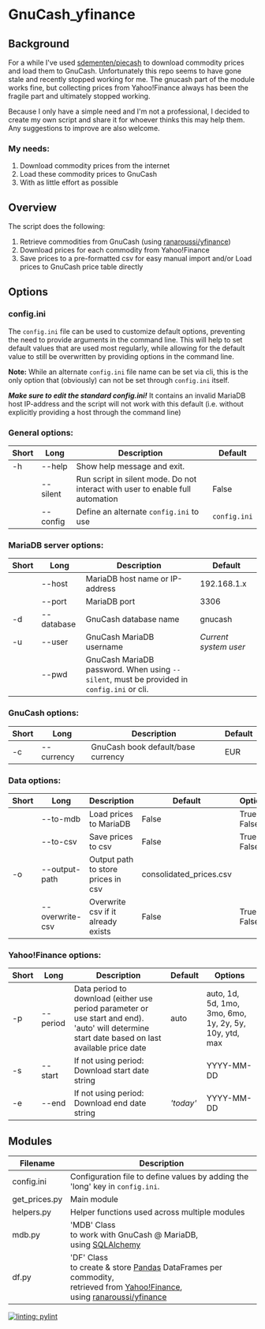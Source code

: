 # GnuCash_yfinance
 
## Background

For a while I've used [sdementen/piecash](https://github.com/sdementen/piecash) to download commodity prices and load them to GnuCash. Unfortunately this repo seems to have gone stale and recently stopped working for me. The gnucash part of the module works fine, but collecting prices from Yahoo!Finance always has been the fragile part and ultimately stopped working.

Because I only have a simple need and I'm not a professional, I decided to create my own script and share it for whoever thinks this may help them.
Any suggestions to improve are also welcome.

### My needs:
1. Download commodity prices from the internet
2. Load these commodity prices to GnuCash
3. With as little effort as possible

## Overview
The script does the following:
1. Retrieve commodities from GnuCash (using [ranaroussi/yfinance](https://github.com/ranaroussi/yfinance))
2. Download prices for each commodity from Yahoo!Finance
3. Save prices to a pre-formatted csv for easy manual import and/or Load prices to GnuCash price table directly

## Options

### config.ini

The `config.ini` file can be used to customize default options, preventing the need to provide arguments in the command line. This will help to set default values that are used most regularly, while allowing for the default value to still be overwritten by providing options in the command line.

**Note:** While an alternate `config.ini` file name can be set via cli, this is the only option that (obviously) can not be set through `config.ini` itself.

_**Make sure to edit the standard config.ini!**_ It contains an invalid MariaDB host IP-address and the script will not work with this default (i.e. without explicitly providing a host through the command line)

### General options:

|Short|Long|Description|Default|
|-|-|-|-|
|-h|--help|Show help message and exit.||
||--silent|Run script in silent mode. Do not interact with user to enable full automation|False|
||--config|Define an alternate `config.ini` to use|`config.ini`|

### MariaDB server options:

|Short|Long|Description|Default|
|-|-|-|-|
||--host|MariaDB host name or IP-address |192.168.1.x|
||--port|MariaDB port|3306|
|-d|--database|GnuCash database name|gnucash|
|-u|--user|GnuCash MariaDB username|*Current system user*|
||--pwd|GnuCash MariaDB password. When using `--silent`, must be provided in `config.ini` or cli.|

### GnuCash options:
|Short|Long|Description|Default|
|-|-|-|-|
|-c|--currency|GnuCash book default/base currency|EUR|

### Data options:
|Short|Long|Description|Default|Options|
|-|-|-|-|-|
||--to-mdb|Load prices to MariaDB|False|True, False|
||--to-csv|Save prices to csv|False|True, False|
|-o|--output-path|Output path to store prices in csv|consolidated_prices.csv||
||--overwrite-csv|Overwrite csv if it already exists|False|True, False|

### Yahoo!Finance options:
|Short|Long|Description|Default|Options|
|-|-|-|-|-|
|-p|--period|Data period to download (either use period parameter or use start and end). 'auto' will determine start date based on last available price date|auto|auto, 1d, 5d, 1mo, 3mo, 6mo, 1y, 2y, 5y, 10y, ytd, max|
|-s|--start|If not using period: Download start date string||YYYY-MM-DD|
|-e|--end|If not using period: Download end date string|_'today'_|YYYY-MM-DD|

## Modules
|Filename|Description|
|-|-|
|config.ini|Configuration file to define values by adding the 'long' key in `config.ini`.
|get_prices.py|Main module|
|helpers.py|Helper functions used across multiple modules|
|mdb.py|'MDB' Class<br/>to work with GnuCash @ MariaDB,<br/>using [SQLAlchemy](https://www.sqlalchemy.org/)|
|df.py|'DF' Class <br/>to create & store [Pandas](https://pandas.pydata.org/) DataFrames per commodity,<br/> retrieved from [Yahoo!Finance](https://finance.yahoo.com/),<br/>using [ranaroussi/yfinance](https://github.com/ranaroussi/yfinance)|

[![linting: pylint](https://img.shields.io/badge/linting-pylint-yellowgreen)](https://github.com/pylint-dev/pylint)